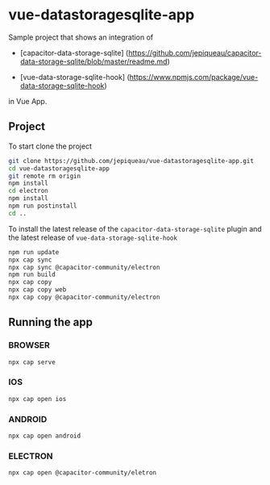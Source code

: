 # vue-datastoragesqlite-app
Sample project that shows an integration of
 - [capacitor-data-storage-sqlite] (https://github.com/jepiqueau/capacitor-data-storage-sqlite/blob/master/readme.md)

 - [vue-data-storage-sqlite-hook] (https://www.npmjs.com/package/vue-data-storage-sqlite-hook)

in Vue App.


## Project

To start clone the project
```bash
git clone https://github.com/jepiqueau/vue-datastoragesqlite-app.git 
cd vue-datastoragesqlite-app
git remote rm origin
npm install
cd electron
npm install
npm run postinstall
cd ..
```


To install the latest release of the ```capacitor-data-storage-sqlite``` plugin
and the latest release of ```vue-data-storage-sqlite-hook``` 


```bash
npm run update
npx cap sync
npx cap sync @capacitor-community/electron
npm run build
npx cap copy
npx cap copy web
npx cap copy @capacitor-community/electron
```

## Running the app

### BROWSER

```
npx cap serve
```

### IOS

```
npx cap open ios
```

### ANDROID

```
npx cap open android
```

### ELECTRON

```
npx cap open @capacitor-community/eletron
```
